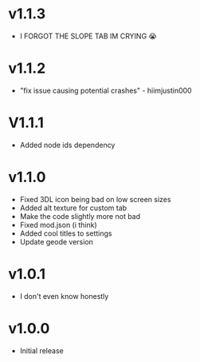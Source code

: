 ﻿# v1.1.3
 
 * I FORGOT THE SLOPE TAB IM CRYING :sob:

# v1.1.2
 
 * "fix issue causing potential crashes" - hiimjustin000

# V1.1.1

 * Added node ids dependency 

# v1.1.0

 * Fixed 3DL icon being bad on low screen sizes
 * Added alt texture for custom tab
 * Make the code slightly more not bad
 * Fixed mod.json (i think)
 * Added cool titles to settings
 * Update geode version

# v1.0.1

 * I don't even know honestly

# v1.0.0

 * Initial release

